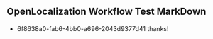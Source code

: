 ## OpenLocalization Workflow Test MarkDown
* 6f8638a0-fab6-4bb0-a696-2043d9377d41 thanks!

<!--HONumber=Jul16_HO2-->


